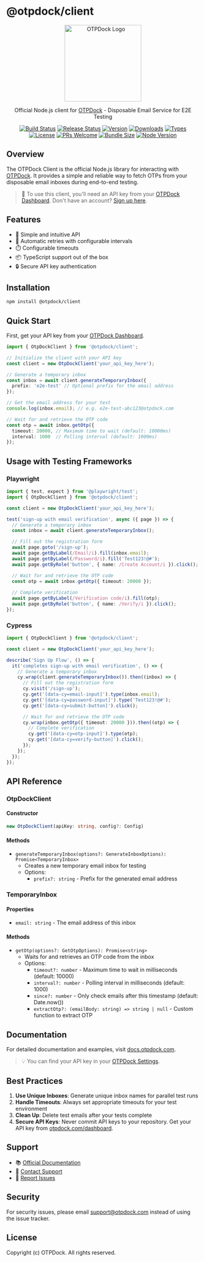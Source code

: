 # @otpdock/client

<p align="center">
  <img src="https://docs.otpdock.com/logo.png" alt="OTPDock Logo" width="200"/>
</p>

<p align="center">
  Official Node.js client for <a href="https://otpdock.com">OTPDock</a> - Disposable Email Service for E2E Testing
</p>

<p align="center">
  <a href="https://github.com/otpdock/node-client/actions"><img src="https://github.com/otpdock/node-client/workflows/Test/badge.svg" alt="Build Status"></a>
  <a href="https://github.com/otpdock/node-client/actions/workflows/release.yml"><img src="https://github.com/otpdock/node-client/workflows/Release/badge.svg" alt="Release Status"></a>
  <a href="https://www.npmjs.com/package/@otpdock/client"><img src="https://img.shields.io/npm/v/@otpdock/client.svg" alt="Version"></a>
  <a href="https://www.npmjs.com/package/@otpdock/client"><img src="https://img.shields.io/npm/dm/@otpdock/client.svg" alt="Downloads"></a>
  <a href="https://www.npmjs.com/package/@otpdock/client"><img src="https://img.shields.io/npm/types/@otpdock/client.svg" alt="Types"></a>
  <a href="https://github.com/otpdock/node-client/blob/main/LICENSE"><img src="https://img.shields.io/npm/l/@otpdock/client.svg" alt="License"></a>
  <a href="https://github.com/otpdock/node-client/pulls"><img src="https://img.shields.io/badge/PRs-welcome-brightgreen.svg" alt="PRs Welcome"></a>
  <a href="https://bundlephobia.com/result?p=@otpdock/client"><img src="https://img.shields.io/bundlephobia/minzip/@otpdock/client.svg" alt="Bundle Size"></a>
  <a href="https://www.npmjs.com/package/@otpdock/client"><img src="https://img.shields.io/node/v/@otpdock/client.svg" alt="Node Version"></a>
</p>

## Overview

The OTPDock Client is the official Node.js library for interacting with [OTPDock](https://otpdock.com). It provides a simple and reliable way to fetch OTPs from your disposable email inboxes during end-to-end testing.

> 🔑 To use this client, you'll need an API key from your [OTPDock Dashboard](https://otpdock.com/dashboard). Don't have an account? [Sign up here](https://otpdock.com/signup).

## Features

- 🚀 Simple and intuitive API
- 🔄 Automatic retries with configurable intervals
- ⏱️ Configurable timeouts
- 📦 TypeScript support out of the box
- 🔒 Secure API key authentication

## Installation

```bash
npm install @otpdock/client
```

## Quick Start

First, get your API key from your [OTPDock Dashboard](https://otpdock.com/dashboard).

```typescript
import { OtpDockClient } from '@otpdock/client';

// Initialize the client with your API key
const client = new OtpDockClient('your_api_key_here');

// Generate a temporary inbox
const inbox = await client.generateTemporaryInbox({
  prefix: 'e2e-test' // Optional prefix for the email address
});

// Get the email address for your test
console.log(inbox.email); // e.g. e2e-test-abc123@otpdock.com

// Wait for and retrieve the OTP code
const otp = await inbox.getOtp({
  timeout: 20000, // Maximum time to wait (default: 10000ms)
  interval: 1000  // Polling interval (default: 1000ms)
});
```

## Usage with Testing Frameworks

### Playwright

```typescript
import { test, expect } from '@playwright/test';
import { OtpDockClient } from '@otpdock/client';

const client = new OtpDockClient('your_api_key_here');

test('sign-up with email verification', async ({ page }) => {
  // Generate a temporary inbox
  const inbox = await client.generateTemporaryInbox();

  // Fill out the registration form
  await page.goto('/sign-up');
  await page.getByLabel(/Email/i).fill(inbox.email);
  await page.getByLabel(/Password/i).fill('Test123!@#');
  await page.getByRole('button', { name: /Create Account/i }).click();

  // Wait for and retrieve the OTP code
  const otp = await inbox.getOtp({ timeout: 20000 });
  
  // Complete verification
  await page.getByLabel(/Verification code/i).fill(otp);
  await page.getByRole('button', { name: /Verify/i }).click();
});
```

### Cypress

```typescript
import { OtpDockClient } from '@otpdock/client';

const client = new OtpDockClient('your_api_key_here');

describe('Sign Up Flow', () => {
  it('completes sign-up with email verification', () => {
    // Generate a temporary inbox
    cy.wrap(client.generateTemporaryInbox()).then((inbox) => {
      // Fill out the registration form
      cy.visit('/sign-up');
      cy.get('[data-cy=email-input]').type(inbox.email);
      cy.get('[data-cy=password-input]').type('Test123!@#');
      cy.get('[data-cy=submit-button]').click();

      // Wait for and retrieve the OTP code
      cy.wrap(inbox.getOtp({ timeout: 20000 })).then((otp) => {
        // Complete verification
        cy.get('[data-cy=otp-input]').type(otp);
        cy.get('[data-cy=verify-button]').click();
      });
    });
  });
});
```

## API Reference

### OtpDockClient

#### Constructor

```typescript
new OtpDockClient(apiKey: string, config?: Config)
```

#### Methods

- `generateTemporaryInbox(options?: GenerateInboxOptions): Promise<TemporaryInbox>`
  - Creates a new temporary email inbox for testing
  - Options:
    - `prefix?: string` - Prefix for the generated email address

### TemporaryInbox

#### Properties

- `email: string` - The email address of this inbox

#### Methods

- `getOtp(options?: GetOtpOptions): Promise<string>`
  - Waits for and retrieves an OTP code from the inbox
  - Options:
    - `timeout?: number` - Maximum time to wait in milliseconds (default: 10000)
    - `interval?: number` - Polling interval in milliseconds (default: 1000)
    - `since?: number` - Only check emails after this timestamp (default: Date.now())
    - `extractOtp?: (emailBody: string) => string | null` - Custom function to extract OTP

## Documentation

For detailed documentation and examples, visit [docs.otpdock.com](https://docs.otpdock.com).

> 💡 You can find your API key in your [OTPDock Settings](https://app.otpdock.com/settings).

## Best Practices

1. **Use Unique Inboxes**: Generate unique inbox names for parallel test runs
2. **Handle Timeouts**: Always set appropriate timeouts for your test environment
3. **Clean Up**: Delete test emails after your tests complete
4. **Secure API Keys**: Never commit API keys to your repository. Get your API key from [otpdock.com/dashboard](https://otpdock.com/dashboard).

## Support

- 📚 [Official Documentation](https://docs.otpdock.com)
- 💬 [Contact Support](mailto:support@otpdock.com)
- 🐛 [Report Issues](https://github.com/otpdock/node-client/issues)

## Security

For security issues, please email support@otpdock.com instead of using the issue tracker.

## License

Copyright (c) OTPDock. All rights reserved.

